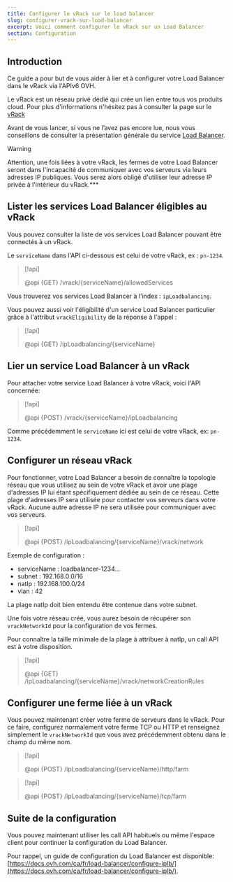 ```yaml
---
title: Configurer le vRack sur le load balancer
slug: configurer-vrack-sur-load-balancer
excerpt: Voici comment configurer le vRack sur un Load Balancer
section: Configuration
---
```


## Introduction

Ce guide a pour but de vous aider à lier et à configurer votre Load Balancer dans le vRack via l'APIv6 OVH.

Le vRack est un réseau privé dédié qui crée un lien entre tous vos produits cloud. Pour plus d'informations n'hésitez pas à consulter la page sur le [vRack](https://www.ovh.com/ca/fr/solutions/vrack/)

Avant de vous lancer, si vous ne l’avez pas encore lue, nous vous conseillons de consulter la présentation générale du service [Load Balancer](https://docs.ovh.com/ca/fr/load-balancer/iplb-presentation/).

> [!warning]
>
> Attention, une fois liées à votre vRack, les fermes de votre Load Balancer seront dans l'incapacité de communiquer avec vos serveurs via leurs adresses IP publiques. Vous serez alors obligé d'utiliser leur adresse IP privée à l'intérieur du vRack.***
>

## Lister les services Load Balancer éligibles au vRack

Vous pouvez consulter la liste de vos services Load Balancer pouvant être connectés à un vRack.

Le `serviceName` dans l'API ci-dessous est celui de votre vRack, ex : `pn-1234`.

> [!api]
>
> @api {GET} /vrack/{serviceName}/allowedServices
>

Vous trouverez vos services Load Balancer à l'index : `ipLoadbalancing`.

Vous pouvez aussi voir l'éligibilité d'un service Load Balancer particulier grâce à l'attribut `vrackEligibility` de la réponse à l'appel :

> [!api]
>
> @api {GET} /ipLoadbalancing/{serviceName}
>
>

## Lier un service Load Balancer à un vRack

Pour attacher votre service Load Balancer à votre vRack, voici l'API concernée:

> [!api]
>
> @api {POST} /vrack/{serviceName}/ipLoadbalancing
>

Comme précédemment le `serviceName` ici est celui de votre vRack, ex: `pn-1234`.

## Configurer un réseau vRack

Pour fonctionner, votre Load Balancer a besoin de connaître la topologie réseau que vous utilisez au sein de votre vRack et avoir une plage d'adresses IP lui étant spécifiquement dédiée au sein de ce réseau. Cette plage d'adresses IP sera utilisée pour contacter vos serveurs dans votre vRack. Aucune autre adresse IP ne sera utilisée pour communiquer avec vos serveurs.

> [!api]
>
> @api {POST} /ipLoadbalancing/{serviceName}/vrack/network
>

Exemple de configuration :

-  serviceName : loadbalancer-1234...
-  subnet : 192.168.0.0/16
- natIp : 192.168.100.0/24
- vlan : 42

La plage natIp doit bien entendu être contenue dans votre subnet.

Une fois votre réseau créé, vous aurez besoin de récupérer son `vrackNetworkId` pour la configuration de vos fermes.

Pour connaître la taille minimale de la plage à attribuer à natIp, un call API est à votre disposition.

> [!api]
>
> @api {GET} /ipLoadbalancing/{serviceName}/vrack/networkCreationRules
>

## Configurer une ferme liée à un vRack

Vous pouvez maintenant créer votre ferme de serveurs dans le vRack. Pour ce faire, configurez normalement votre ferme TCP ou HTTP et renseignez simplement le `vrackNetworkId` que vous avez précédemment obtenu dans le champ du même nom.

> [!api]
>
> @api {POST} /ipLoadbalancing/{serviceName}/http/farm
>

> [!api]
>
> @api {POST} /ipLoadbalancing/{serviceName}/tcp/farm
>

## Suite de la configuration

Vous pouvez maintenant utiliser les call API habituels ou même l'espace client pour continuer la configuration du Load Balancer.

Pour rappel, un guide de configuration du Load Balancer est disponible: [https://docs.ovh.com/ca/fr/load-balancer/configure-iplb/](https://docs.ovh.com/ca/fr/load-balancer/configure-iplb/).
